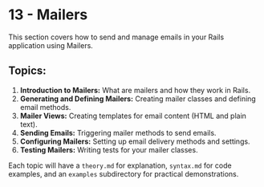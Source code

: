 # 13 - Mailers

This section covers how to send and manage emails in your Rails application using Mailers.

## Topics:

1.  **Introduction to Mailers:** What are mailers and how they work in Rails.
2.  **Generating and Defining Mailers:** Creating mailer classes and defining email methods.
3.  **Mailer Views:** Creating templates for email content (HTML and plain text).
4.  **Sending Emails:** Triggering mailer methods to send emails.
5.  **Configuring Mailers:** Setting up email delivery methods and settings.
6.  **Testing Mailers:** Writing tests for your mailer classes.

Each topic will have a `theory.md` for explanation, `syntax.md` for code examples, and an `examples` subdirectory for practical demonstrations. 